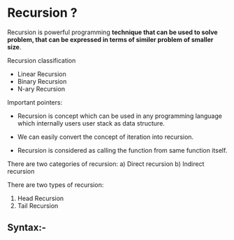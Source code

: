 # Recursion ?
Recursion is powerful programming **technique that can be used to solve problem, that can be expressed in terms of similer problem of smaller size**.<br>

Recursion classification
 - Linear Recursion
 - Binary Recursion
 - N-ary Recursion

Important pointers:
 - Recursion is concept which can be used in any programming language which internally users user stack as data structure.

 - We can easily convert the concept of iteration into recursion.

  - Recursion is considered as calling the function from same function itself.

There are two categories of recursion:
 a) Direct recursion
 b) Indirect recursion
<br>

There are two types of recursion:
1. Head Recursion
2. Tail Recursion


## Syntax:-